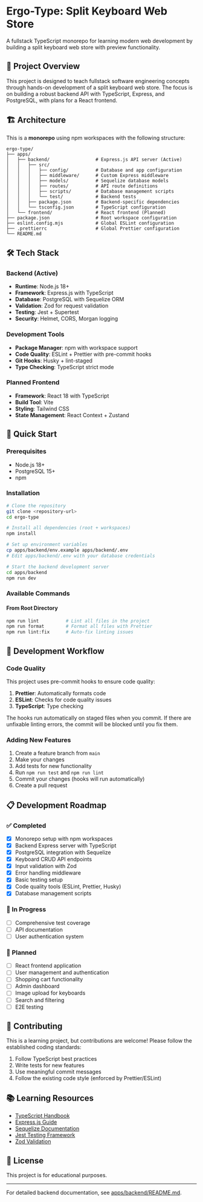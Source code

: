 # Ergo-Type: Split Keyboard Web Store

A fullstack TypeScript monorepo for learning modern web development by building a split keyboard web store with preview functionality.

## 🎯 Project Overview

This project is designed to teach fullstack software engineering concepts through hands-on development of a split keyboard web store. The focus is on building a robust backend API with TypeScript, Express, and PostgreSQL, with plans for a React frontend.

## 🏗️ Architecture

This is a **monorepo** using npm workspaces with the following structure:

```
ergo-type/
├── apps/
│   ├── backend/                 # Express.js API server (Active)
│   │   ├── src/
│   │   │   ├── config/          # Database and app configuration
│   │   │   ├── middleware/      # Custom Express middleware
│   │   │   ├── models/          # Sequelize database models
│   │   │   ├── routes/          # API route definitions
│   │   │   ├── scripts/         # Database management scripts
│   │   │   └── test/            # Backend tests
│   │   ├── package.json         # Backend-specific dependencies
│   │   └── tsconfig.json        # TypeScript configuration
│   └── frontend/                # React frontend (Planned)
├── package.json                 # Root workspace configuration
├── eslint.config.mjs            # Global ESLint configuration
├── .prettierrc                  # Global Prettier configuration
└── README.md
```

## 🛠️ Tech Stack

### Backend (Active)
- **Runtime**: Node.js 18+
- **Framework**: Express.js with TypeScript
- **Database**: PostgreSQL with Sequelize ORM
- **Validation**: Zod for request validation
- **Testing**: Jest + Supertest
- **Security**: Helmet, CORS, Morgan logging

### Development Tools
- **Package Manager**: npm with workspace support
- **Code Quality**: ESLint + Prettier with pre-commit hooks
- **Git Hooks**: Husky + lint-staged
- **Type Checking**: TypeScript strict mode

### Planned Frontend
- **Framework**: React 18 with TypeScript
- **Build Tool**: Vite
- **Styling**: Tailwind CSS
- **State Management**: React Context + Zustand

## 🚀 Quick Start

### Prerequisites
- Node.js 18+
- PostgreSQL 15+
- npm

### Installation
```bash
# Clone the repository
git clone <repository-url>
cd ergo-type

# Install all dependencies (root + workspaces)
npm install

# Set up environment variables
cp apps/backend/env.example apps/backend/.env
# Edit apps/backend/.env with your database credentials

# Start the backend development server
cd apps/backend
npm run dev
```

### Available Commands

#### From Root Directory
```bash
npm run lint          # Lint all files in the project
npm run format        # Format all files with Prettier
npm run lint:fix      # Auto-fix linting issues
```

## 🔧 Development Workflow

### Code Quality
This project uses pre-commit hooks to ensure code quality:

1. **Prettier**: Automatically formats code
2. **ESLint**: Checks for code quality issues
3. **TypeScript**: Type checking

The hooks run automatically on staged files when you commit. If there are unfixable linting errors, the commit will be blocked until you fix them.

### Adding New Features
1. Create a feature branch from `main`
2. Make your changes
3. Add tests for new functionality
4. Run `npm run test` and `npm run lint`
5. Commit your changes (hooks will run automatically)
6. Create a pull request

## 📋 Development Roadmap

### ✅ Completed
- [x] Monorepo setup with npm workspaces
- [x] Backend Express server with TypeScript
- [x] PostgreSQL integration with Sequelize
- [x] Keyboard CRUD API endpoints
- [x] Input validation with Zod
- [x] Error handling middleware
- [x] Basic testing setup
- [x] Code quality tools (ESLint, Prettier, Husky)
- [x] Database management scripts

### 🚧 In Progress
- [ ] Comprehensive test coverage
- [ ] API documentation
- [ ] User authentication system

### 📅 Planned
- [ ] React frontend application
- [ ] User management and authentication
- [ ] Shopping cart functionality
- [ ] Admin dashboard
- [ ] Image upload for keyboards
- [ ] Search and filtering
- [ ] E2E testing

## 🤝 Contributing

This is a learning project, but contributions are welcome! Please follow the established coding standards:

1. Follow TypeScript best practices
2. Write tests for new features
3. Use meaningful commit messages
4. Follow the existing code style (enforced by Prettier/ESLint)

## 📚 Learning Resources

- [TypeScript Handbook](https://www.typescriptlang.org/docs/)
- [Express.js Guide](https://expressjs.com/en/guide/routing.html)
- [Sequelize Documentation](https://sequelize.org/docs/v6/)
- [Jest Testing Framework](https://jestjs.io/docs/getting-started)
- [Zod Validation](https://zod.dev/)

## 📝 License

This project is for educational purposes.

---

For detailed backend documentation, see [apps/backend/README.md](./apps/backend/README.md).
